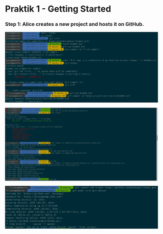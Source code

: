 # Praktik 1 - Getting Started

### Step 1: Alice creates a new project and hosts it on GitHub.

![alt text](https://github.com/Botang13/praxis-academy/blob/master/kemampuan-dasar/kemampuan-dasar-2/img_1/1.png)

![alt text](https://github.com/Botang13/praxis-academy/blob/master/kemampuan-dasar/kemampuan-dasar-2/img_1/2.png)

![alt text](https://github.com/Botang13/praxis-academy/blob/master/kemampuan-dasar/kemampuan-dasar-2/img_1/3.png)
